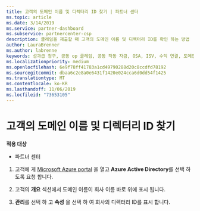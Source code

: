 ```yaml
---
title: 고객의 도메인 이름 및 디렉터리 ID 찾기 | 파트너 센터
ms.topic: article
ms.date: 3/14/2019
ms.service: partner-dashboard
ms.subservice: partnercenter-csp
description: 클레임을 제출할 때 고객의 도메인 이름 및 디렉터리 ID를 확인 하는 방법
author: LauraBrenner
ms.author: labrenne
keywords: 성과급 청구, 공동 op 클레임, 공동 작동 자금, OSA, ISV, 수익 연결, 도메인 이름, 디렉터리 ID
ms.localizationpriority: medium
ms.openlocfilehash: 6e9f78ff41783a1cd49790288d20c8ccdfd78192
ms.sourcegitcommit: dbaa6c2e8a0e6431f1420e024cca6d0dd54f1425
ms.translationtype: MT
ms.contentlocale: ko-KR
ms.lasthandoff: 11/06/2019
ms.locfileid: "73653105"
---
```

# <a name="find-your-customers-domain-name-and-directory-id"></a>고객의 도메인 이름 및 디렉터리 ID 찾기

**적용 대상**

-  파트너 센터

1.  고객에 게 [Microsoft Azure portal](https://ms.portal.azure.com/#home) 을 열고 **Azure Active Directory**를 선택 하도록 요청 합니다. 

2.  고객의 **개요** 섹션에서 도메인 이름이 회사 이름 바로 위에 표시 됩니다.  

3.  **관리**를 선택 하 고 **속성** 을 선택 하 여 회사의 디렉터리 ID를 표시 합니다.
